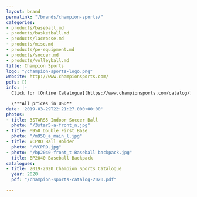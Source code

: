 ```yaml
---
layout: brand
permalink: "/brands/champion-sports/"
categories:
- products/baseball.md
- products/basketball.md
- products/lacrosse.md
- products/misc.md
- products/pe-equipment.md
- products/soccer.md
- products/volleyball.md
title: Champion Sports
logo: "/champion-sports-logo.png"
website: http://www.championsports.com/
pdfs: []
info: |-
  Click for [Online Catalogue](https://www.championsports.com/catalog/)

  \***All prices in USD**
date: '2019-03-29T22:21:27.000+00:00'
photos:
- title: 3STARS5 Indoor Soccer Ball
  photo: "/3star5-a-front_n.jpg"
- title: M950 Double First Base
  photo: "/m950_a_main_l.jpg"
- title: VCPRO Ball Holder
  photo: "/VCPRO.jpg"
- photo: "/bp2040-front_t Baseball backpack.jpg"
  title: BP2040 Baseball Backpack
catalogues:
- title: 2019-2020 Champion Sports Catalogue
  year: 2020
  pdf: "/champion-sports-catalog-2020.pdf"

---
```


